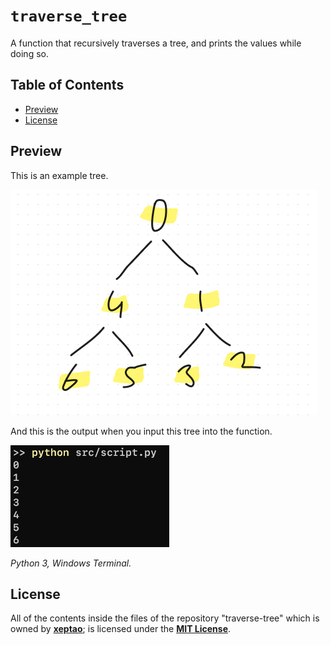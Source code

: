 # `traverse_tree`

A function that recursively traverses a tree, and prints the values while doing so.

## Table of Contents

- [Preview](https://github.com/xeptao/traverse-tree#preview)
- [License](https://github.com/xeptao/traverse-tree#license)

## Preview

This is an example tree.

![example tree](/assets/example-tree.png)

And this is the output when you input this tree into the function.

![output](/assets/output.png)

_Python 3, Windows Terminal._

## License

All of the contents inside the files of the repository "traverse-tree" which is owned by **[xeptao](https://github.com/xeptao)**; is licensed under the [**MIT License**](https://github.com/xeptao/).
